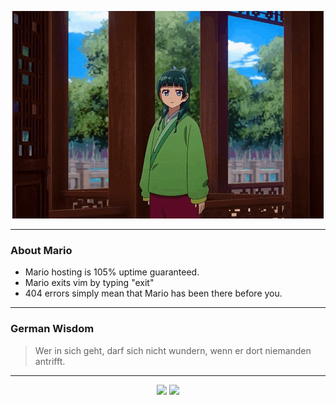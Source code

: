 <p align="center">
  <img src="assets/maomao.gif" />
</p>

---

### About Mario
- Mario hosting is 105% uptime guaranteed.
- Mario exits vim by typing "exit"
- 404 errors simply mean that Mario has been there before you.

---

### German Wisdom
> Wer in sich geht, darf sich nicht wundern, wenn er dort niemanden antrifft.

---

<p align="center">
  <a>
    <img height="180em" src="https://github-readme-stats-eight-theta.vercel.app/api?username=Torfkopp&show_icons=true&theme=dark&include_all_commits=true&count_private=true"/>
  </a>
  <a href="https://github.com/Torfkopp?tab=repositories">
    <img height="180em" src="https://github-readme-stats-eight-theta.vercel.app/api/top-langs/?username=torfkopp&layout=compact&theme=dark&langs_count=8&hide=java"/>
  </a>
</p>
